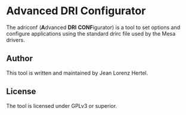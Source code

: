 Advanced DRI Configurator
=========================

The adriconf (**A**dvanced **DRI** **CONF**igurator) is a tool to set options and configure applications using the standard drirc file used by the Mesa drivers.

Author
------

This tool is written and maintained by Jean Lorenz Hertel.

License
-------

The tool is licensed under GPLv3 or superior.